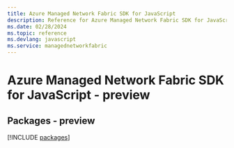 ```yaml
---
title: Azure Managed Network Fabric SDK for JavaScript
description: Reference for Azure Managed Network Fabric SDK for JavaScript
ms.date: 02/28/2024
ms.topic: reference
ms.devlang: javascript
ms.service: managednetworkfabric
---
```

# Azure Managed Network Fabric SDK for JavaScript - preview
## Packages - preview
[!INCLUDE [packages](managed-network-fabric-index.md)]